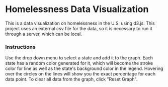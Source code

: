 # Homelessness Data Visualization

This is a data visualization on homelessness in the U.S. using d3.js. This project uses an external csv file for the data, so it is necessary to run it through a server, which can be local.

### Instructions

Use the drop down menu to select a state and add it to the graph. Each state has a random color generated for it, which will become the stroke color for line as well as the state's background color in the legend. Hovering over the circles on the lines will show you the exact percentage for each data point. To clear all data from the graph, click "Reset Graph". 
